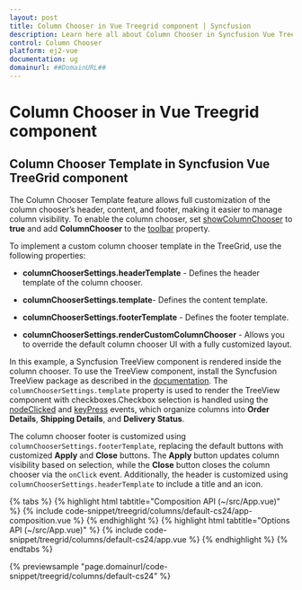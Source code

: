 ```yaml
---
layout: post
title: Column Chooser in Vue Treegrid component | Syncfusion
description: Learn here all about Column Chooser in Syncfusion Vue Treegrid component of Syncfusion Essential JS 2 and more.
control: Column Chooser 
platform: ej2-vue
documentation: ug
domainurl: ##DomainURL##
---
```


# Column Chooser in Vue Treegrid component

## Column Chooser Template in Syncfusion Vue TreeGrid component

The Column Chooser Template feature allows full customization of the column chooser’s header, content, and footer, making it easier to manage column visibility. To enable the column chooser, set [showColumnChooser](https://ej2.syncfusion.com/vue/documentation/api/treegrid/#showcolumnchooser) to **true** and add **ColumnChooser** to the [toolbar](https://ej2.syncfusion.com/vue/documentation/api/treegrid#toolbar) property.

To implement a custom column chooser template in the TreeGrid, use the following properties:

* **columnChooserSettings.headerTemplate** - Defines the header template of the column chooser.

* **columnChooserSettings.template**- Defines the content template.

* **columnChooserSettings.footerTemplate** - Defines the footer template.

* **columnChooserSettings.renderCustomColumnChooser** -  Allows you to override the default column chooser UI with a fully customized layout.

In this example, a Syncfusion TreeView component is rendered inside the column chooser. To use the TreeView component, install the Syncfusion TreeView package as described in the [documentation](https://ej2.syncfusion.com/vue/documentation/treeview/getting-started). The `columnChooserSettings.template` property is used to render the TreeView component with checkboxes.Checkbox selection is handled using the [nodeClicked](https://ej2.syncfusion.com/vue/documentation/api/treeview#nodeclicked) and [keyPress](https://ej2.syncfusion.com/vue/documentation/api/treeview#keypress) events, which organize columns into **Order Details**, **Shipping Details**, and **Delivery Status**.

The column chooser footer is customized using `columnChooserSettings.footerTemplate`, replacing the default buttons with customized **Apply** and **Close** buttons. The **Apply** button updates column visibility based on selection, while the **Close** button closes the column chooser via the `onClick` event. Additionally, the header is customized using `columnChooserSettings.headerTemplate` to include a title and an icon.


{% tabs %}
{% highlight html tabtitle="Composition API (~/src/App.vue)" %}
{% include code-snippet/treegrid/columns/default-cs24/app-composition.vue %}
{% endhighlight %}
{% highlight html tabtitle="Options API (~/src/App.vue)" %}
{% include code-snippet/treegrid/columns/default-cs24/app.vue %}
{% endhighlight %}
{% endtabs %}

{% previewsample "page.domainurl/code-snippet/treegrid/columns/default-cs24" %}